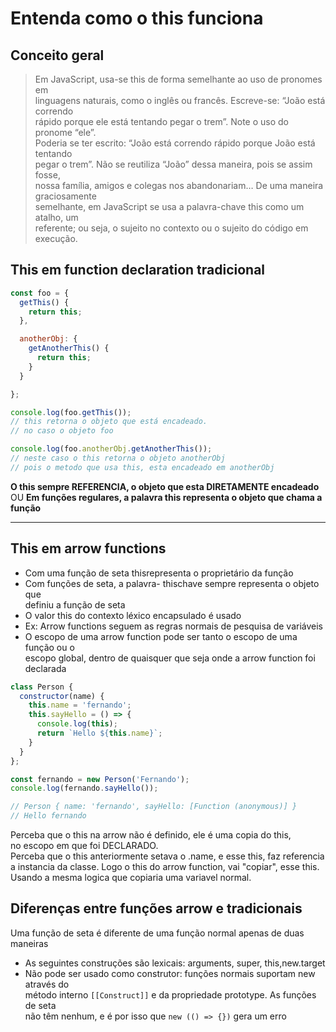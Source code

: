 # Entenda como o this funciona  
## Conceito geral
> Em JavaScript, usa-se this de forma semelhante ao uso de pronomes em   
linguagens naturais, como o inglês ou francês. Escreve-se: “João está correndo  
rápido porque ele está tentando pegar o trem”. Note o uso do pronome “ele”.  
Poderia se ter escrito: “João está correndo rápido porque João está tentando  
pegar o trem”. Não se reutiliza “João” dessa maneira, pois se assim fosse,  
nossa família, amigos e colegas nos abandonariam… De uma maneira graciosamente  
semelhante, em JavaScript se usa a palavra-chave this como um atalho, um  
referente; ou seja, o sujeito no contexto ou o sujeito do código em execução.  

## This em function declaration tradicional
```javascript
const foo = {
  getThis() {
    return this; 
  },

  anotherObj: {
    getAnotherThis() {
      return this;
    }
  }

};

console.log(foo.getThis());
// this retorna o objeto que está encadeado.
// no caso o objeto foo

console.log(foo.anotherObj.getAnotherThis());
// neste caso o this retorna o objeto anotherObj
// pois o metodo que usa this, esta encadeado em anotherObj
```

**O this sempre REFERENCIA, o objeto que esta DIRETAMENTE encadeado**
OU
**Em funções regulares, a palavra this representa o objeto que chama a função**

---

## This em arrow functions  

- Com uma função de seta thisrepresenta o proprietário da função  
- Com funções de seta, a palavra- thischave sempre representa o objeto que  
definiu a função de seta  
- O valor this do contexto léxico encapsulado é usado  
- Ex: Arrow functions seguem as regras normais de pesquisa de variáveis  
- O escopo de uma arrow function pode ser tanto o escopo de uma função ou o  
escopo global, dentro de quaisquer que seja onde a arrow function foi declarada  

```javascript
class Person {
  constructor(name) {
    this.name = 'fernando';
    this.sayHello = () => {
      console.log(this);
      return `Hello ${this.name}`;
    }
  }
};

const fernando = new Person('Fernando');
console.log(fernando.sayHello());

// Person { name: 'fernando', sayHello: [Function (anonymous)] }
// Hello fernando
```

Perceba que o this na arrow não é definido, ele é uma copia do this,  
no escopo em que foi DECLARADO.  
Perceba que o this anteriormente setava o .name, e esse this, faz referencia  
a instancia da classe. Logo o this do arrow function, vai "copiar", esse this.  
Usando a mesma logica que copiaria uma variavel normal.

## Diferenças entre funções arrow e tradicionais
Uma função de seta é diferente de uma função normal apenas de duas maneiras  
- As seguintes construções são lexicais: arguments, super, this,new.target  
- Não pode ser usado como construtor: funções normais suportam new através do  
método interno `[[Construct]]` e da propriedade prototype. As funções de seta  
não têm nenhum, e é por isso que `new (() => {})` gera um erro
